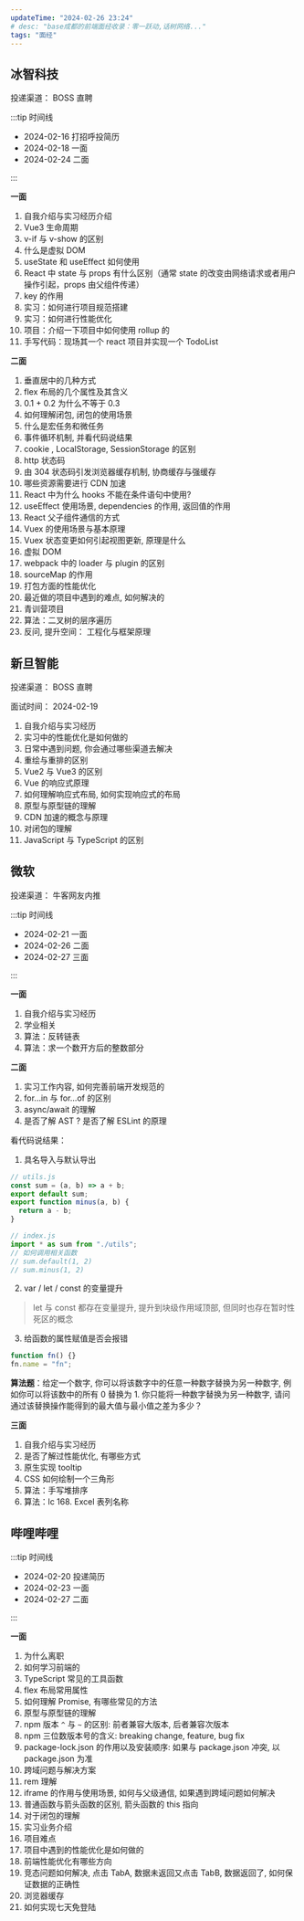 ```yaml
---
updateTime: "2024-02-26 23:24"
# desc: "base成都的前端面经收录：零一跃动,话树网络..."
tags: "面经"
---
```


## 冰智科技

投递渠道： <HText type='info'> BOSS 直聘 </HText>

:::tip 时间线

- 2024-02-16 打招呼投简历
- 2024-02-18 一面
- 2024-02-24 二面

:::

**一面**

1. 自我介绍与实习经历介绍
2. Vue3 生命周期
3. v-if 与 v-show 的区别
4. 什么是虚拟 DOM
5. useState 和 useEffect 如何使用
6. React 中 state 与 props 有什么区别（通常 state 的改变由网络请求或者用户操作引起，props 由父组件传递）
7. key 的作用
8. 实习：如何进行项目规范搭建
9. 实习：如何进行性能优化
10. 项目：介绍一下项目中如何使用 rollup 的
11. 手写代码：现场其一个 react 项目并实现一个 TodoList

**二面**

1. 垂直居中的几种方式
2. flex 布局的几个属性及其含义
3. 0.1 + 0.2 为什么不等于 0.3
4. 如何理解闭包, 闭包的使用场景
5. 什么是宏任务和微任务
6. 事件循环机制, 并看代码说结果
7. cookie , LocalStorage, SessionStorage 的区别
8. http 状态码
9. 由 304 状态码引发浏览器缓存机制, 协商缓存与强缓存
10. 哪些资源需要进行 CDN 加速
11. React 中为什么 hooks 不能在条件语句中使用?
12. useEffect 使用场景, dependencies 的作用, 返回值的作用
13. React 父子组件通信的方式
14. Vuex 的使用场景与基本原理
15. Vuex 状态变更如何引起视图更新, 原理是什么
16. 虚拟 DOM
17. webpack 中的 loader 与 plugin 的区别
18. sourceMap 的作用
19. 打包方面的性能优化
20. 最近做的项目中遇到的难点, 如何解决的
21. 青训营项目
22. 算法：二叉树的层序遍历
23. 反问, 提升空间： 工程化与框架原理

## 新旦智能

投递渠道： <HText type='info'> BOSS 直聘 </HText>

面试时间： 2024-02-19

1. 自我介绍与实习经历
2. 实习中的性能优化是如何做的
3. 日常中遇到问题, 你会通过哪些渠道去解决
4. 重绘与重排的区别
5. Vue2 与 Vue3 的区别
6. Vue 的响应式原理
7. 如何理解响应式布局, 如何实现响应式的布局
8. 原型与原型链的理解
9. CDN 加速的概念与原理
10. 对闭包的理解
11. JavaScript 与 TypeScript 的区别

## 微软

投递渠道： <HText type='info'> 牛客网友内推 </HText>

:::tip 时间线

- 2024-02-21 一面
- 2024-02-26 二面
- 2024-02-27 三面

:::

**一面**

1. 自我介绍与实习经历
2. 学业相关
3. 算法：反转链表
4. 算法：求一个数开方后的整数部分

**二面**

1. 实习工作内容, 如何完善前端开发规范的
2. for...in 与 for...of 的区别
3. async/await 的理解
4. 是否了解 AST ? 是否了解 ESLint 的原理

看代码说结果：

1. 具名导入与默认导出

```js
// utils.js
const sum = (a, b) => a + b;
export default sum;
export function minus(a, b) {
  return a - b;
}

// index.js
import * as sum from "./utils";
// 如何调用相关函数
// sum.default(1, 2)
// sum.minus(1, 2)
```

2. var / let / const 的变量提升

> let 与 const 都存在变量提升, 提升到块级作用域顶部, 但同时也存在暂时性死区的概念

3. 给函数的属性赋值是否会报错

```js
function fn() {}
fn.name = "fn";
```

**算法题**：给定一个数字, 你可以将该数字中的任意一种数字替换为另一种数字, 例如你可以将该数中的所有 0 替换为 1. 你只能将一种数字替换为另一种数字, 请问通过该替换操作能得到的最大值与最小值之差为多少？

**三面**

1. 自我介绍与实习经历
2. 是否了解过性能优化, 有哪些方式
3. 原生实现 tooltip
4. CSS 如何绘制一个三角形
5. 算法：手写堆排序
6. 算法：lc 168. Excel 表列名称

## 哔哩哔哩

:::tip 时间线

- 2024-02-20 投递简历
- 2024-02-23 一面
- 2024-02-27 二面

:::

**一面**

1. 为什么离职
2. 如何学习前端的
3. TypeScript 常见的工具函数
4. flex 布局常用属性
5. 如何理解 Promise, 有哪些常见的方法
6. 原型与原型链的理解
7. npm 版本 `^` 与 `~` 的区别: 前者兼容大版本, 后者兼容次版本
8. npm 三位数版本号的含义: breaking change, feature, bug fix
9. package-lock.json 的作用以及安装顺序: 如果与 package.json 冲突, 以 package.json 为准
10. 跨域问题与解决方案
11. rem 理解
12. iframe 的作用与使用场景, 如何与父级通信, 如果遇到跨域问题如何解决
13. 普通函数与箭头函数的区别, 箭头函数的 this 指向
14. 对于闭包的理解
15. 实习业务介绍
16. 项目难点
17. 项目中遇到的性能优化是如何做的
18. 前端性能优化有哪些方向
19. 竞态问题如何解决, 点击 TabA, 数据未返回又点击 TabB, 数据返回了, 如何保证数据的正确性
20. 浏览器缓存
21. 如何实现七天免登陆
